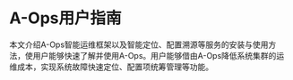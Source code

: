 # A-Ops用户指南

本文介绍A-Ops智能运维框架以及智能定位、配置溯源等服务的安装与使用方法，使用户能够快速了解并使用A-Ops。用户能够借由A-Ops降低系统集群的运维成本，实现系统故障快速定位、配置项统筹管理等功能。